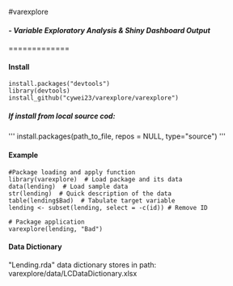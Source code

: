 #varexplore 
#### *- Variable Exploratory Analysis & Shiny Dashboard Output* 
=============

#### Install
```
install.packages("devtools")
library(devtools)
install_github("cywei23/varexplore/varexplore")
```
##### If install from local source cod:
'''
install.packages(path_to_file, repos = NULL, type="source")
'''

#### Example
```eval_rst
#Package loading and apply function
library(varexplore)  # Load package and its data
data(lending)  # Load sample data
str(lending)  # Quick description of the data
table(lending$Bad)  # Tabulate target variable
lending <- subset(lending, select = -c(id)) # Remove ID

# Package application
varexplore(lending, "Bad")
```

#### Data Dictionary
"Lending.rda" data dictionary stores in path: varexplore/data/LCDataDictionary.xlsx
